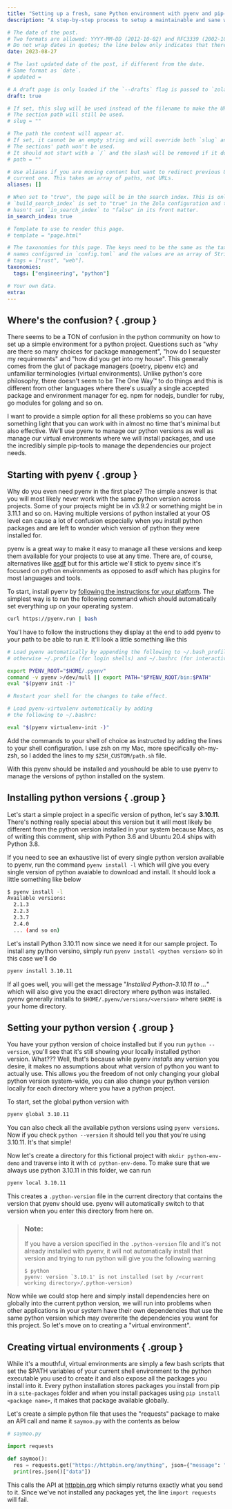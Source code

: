 ```yaml
---
title: "Setting up a fresh, sane Python environment with pyenv and pip-tools"
description: "A step-by-step process to setup a maintainable and sane working Python local environment using pyenv and pip-tools"

# The date of the post.
# Two formats are allowed: YYYY-MM-DD (2012-10-02) and RFC3339 (2002-10-02T15:00:00Z).
# Do not wrap dates in quotes; the line below only indicates that there is no default date.
date: 2023-08-27

# The last updated date of the post, if different from the date.
# Same format as `date`.
# updated =

# A draft page is only loaded if the `--drafts` flag is passed to `zola build`, `zola serve` or `zola check`.
draft: true

# If set, this slug will be used instead of the filename to make the URL.
# The section path will still be used.
# slug = ""

# The path the content will appear at.
# If set, it cannot be an empty string and will override both `slug` and the filename.
# The sections' path won't be used.
# It should not start with a `/` and the slash will be removed if it does.
# path = ""

# Use aliases if you are moving content but want to redirect previous URLs to the
# current one. This takes an array of paths, not URLs.
aliases: []

# When set to "true", the page will be in the search index. This is only used if
# `build_search_index` is set to "true" in the Zola configuration and the parent section
# hasn't set `in_search_index` to "false" in its front matter.
in_search_index: true

# Template to use to render this page.
# template = "page.html"

# The taxonomies for this page. The keys need to be the same as the taxonomy
# names configured in `config.toml` and the values are an array of String objects. For example,
# tags = ["rust", "web"].
taxonomies:
  tags: ["engineering", "python"]

# Your own data.
extra:
---
```


## Where's the confusion? { .group }

There seems to be a TON of confusion in the python community on how to set up a simple environment for a python project. Questions such as "why are there so many choices for package management", "how do I sequester my requirements" and "how did you get into my house". This generally comes from the glut of package managers (poetry, pipenv etc) and unfamiliar terminologies (virtual environments). Unlike python's core philosophy, there doesn't seem to be The One Way™ to do things and this is different from other languages where there's usually a single accepted package and environment manager for eg. npm for nodejs, bundler for ruby, go modules for golang and so on.

I want to provide a simple option for all these problems so you can have something light that you can work with in almost no time that's minimal but also effective. We'll use pyenv to manage our python versions as well as manage our virtual environments where we will install packages, and use the incredibly simple pip-tools to manage the dependencies our project needs.

## Starting with pyenv { .group }

Why do you even need pyenv in the first place? The simple answer is that you will most likely never work with the same python version across projects. Some of your projects might be in v3.9.2 or something might be in 3.11.1 and so on. Having multiple versions of python installed at your OS level can cause a lot of confusion especially when you install python packages and are left to wonder which version of python they were installed for.

pyenv is a great way to make it easy to manage all these versions and keep them available for your projects to use at any time. There are, of course, alternatives like [asdf](https://asdf-vm.com/) but for this article we'll stick to pyenv since it's focused on python environments as opposed to asdf which has plugins for most languages and tools.

To start, install pyenv by [following the instructions for your platform](https://github.com/pyenv/pyenv#installation). The simplest way is to run the following command which should automatically set everything up on your operating system.

```sh
curl https://pyenv.run | bash
```

You'l have to follow the instructions they display at the end to add pyenv to your path to be able to run it. It'll look a little something like this

```sh
# Load pyenv automatically by appending the following to ~/.bash_profile if it exists,
# otherwise ~/.profile (for login shells) and ~/.bashrc (for interactive shells) :

export PYENV_ROOT="$HOME/.pyenv"
command -v pyenv >/dev/null || export PATH="$PYENV_ROOT/bin:$PATH"
eval "$(pyenv init -)"

# Restart your shell for the changes to take effect.

# Load pyenv-virtualenv automatically by adding
# the following to ~/.bashrc:

eval "$(pyenv virtualenv-init -)"
```

Add the commands to your shell of choice as instructed by adding the lines to your shell configuration. I use zsh on my Mac, more specifically oh-my-zsh, so I added the lines to my `$ZSH_CUSTOM/path.sh` file.

With this pyenv should be installed and youshould be able to use pyenv to manage the versions of python installed on the system.

## Installing python versions { .group }

Let's start a simple project in a specific version of python, let's say **3.10.11**. There's nothing really special about this version but it will most likely be different from the python version installed in your system because Macs, as of writing this comment, ship with Python 3.6 and Ubuntu 20.4 ships with Python 3.8.

If you need to see an exhaustive list of every single python version available to pyenv, run the command `pyenv install -l` which will give you every single version of python avaiable to download and install. It should look a little something like below

```sh
$ pyenv install -l
Available versions:
  2.1.3
  2.2.3
  2.3.7
  2.4.0
  ... (and so on)
```

Let's install Python 3.10.11 now since we need it for our sample project. To install any python versino, simply run `pyenv install <python version>` so in this case we'll do

```sh
pyenv install 3.10.11
```

If all goes well, you will get the message "*Installed Python-3.10.11 to ...*" which will also give you the exact directory where python was installed. pyenv generally installs to `$HOME/.pyenv/versions/<version>` where `$HOME` is your home directory.

## Setting your python version { .group }

You have your python version of choice installed but if you run `python --version`, you'll see that it's still showing your locally installed python version. What??? Well, that's because while pyenv *installs* any version you desire, it makes no assumptions about what version of python you want to actually use. This allows you the freedom of not only changing your global python version system-wide, you can also change your python version locally for each directory where you have a python project.

To start, set the global python version with

```sh
pyenv global 3.10.11
```

You can also check all the available python versions using `pyenv versions`. Now if you check `python --version` it should tell you that you're using 3.10.11. It's that simple!

Now let's create a directory for this fictional project with `mkdir python-env-demo` and traverse into it with `cd python-env-demo`. To make sure that we always use python 3.10.11 in this folder, we can run

```sh
pyenv local 3.10.11
```

This creates a `.python-version` file in the current directory that contains the version that pyenv should use. pyenv will automatically switch to that version when you enter this directory from here on.

> ### Note:
>
> If you have a version specified in the `.python-version` file and it's not already installed with pyenv, it will not automatically install that version and trying to run python will give you the following warning
>
> ```
> $ python
> pyenv: version `3.10.1' is not installed (set by /<current working directory>/.python-version)
> ```

Now while we could stop here and simply install dependencies here on globally into the current python version, we will run into problems when other applications in your system have their own dependencies that use the same python version which may overwrite the dependencies you want for this project. So let's move on to creating a "virtual environment".

## Creating virtual environments { .group }

While it's a mouthful, virtual environments are simply a few bash scripts that set the $PATH variables of your current shell environment to the python executable you used to create it and also expose all the packages you install into it. Every python installation stores packages you install from pip in a `site-packages` folder and when you install packages using `pip install <package name>`, it makes that package available globally.

Let's create a simple python file that uses the "requests" package to make an API call and name it `saymoo.py` with the contents as below

```python
# saymoo.py

import requests

def saymoo():
  res = requests.get("https://httpbin.org/anything", json={"message": "Moo"})
  print(res.json()["data"])
```

This calls the API at [httpbin.org](https://httpbin.org) which simply returns exactly what you send to it. Since we've not installed any packages yet, the line `import requests` will fail.



